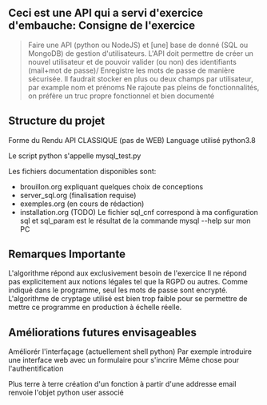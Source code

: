 Ceci est une API qui a servi d'exercice d'embauche:
Consigne de l'exercice
---
> Faire une API (python ou NodeJS) et [une] base de donné (SQL ou MongoDB) de gestion d'utilisateurs.
> L'API doit permettre de créer un nouvel utilisateur et de pouvoir valider (ou non) des identifiants (mail+mot de passe)/
> Enregistre les mots de passe de manière sécurisée.
> Il faudrait stocker en plus ou deux champs par utilisateur, par example nom et prénoms
> Ne rajoute pas pleins de fonctionnalités, on préfère un truc propre fonctionnel et bien documenté

Structure du projet
---
Forme du Rendu API CLASSIQUE (pas de WEB)
Language utilisé python3.8

Le script python s'appelle mysql_test.py

Les fichiers documentation disponibles sont:
- brouillon.org expliquant quelques choix de conceptions
- server_sql.org (finalisation requise)
- exemples.org (en cours de rédaction)
- installation.org (TODO)
Le fichier sql\_cnf correspond à ma configuration sql et sql\_param est le résultat de la commande mysql --help sur mon PC

Remarques Importante
---
L'algorithme répond aux exclusivement besoin de l'exercice
Il ne répond pas explicitement aux notions légales tel que la RGPD ou autres.
Comme indiqué dans le programme, seul les mots de passe sont encrypté.
L'algorithme de cryptage utilisé est bien trop faible pour se permettre de mettre ce programme en production à échelle réelle.

Améliorations futures envisageables
-----
Améliorér l'interfaçage (actuellement shell python)
Par exemple introduire une interface web avec un formulaire pour s'incrire 
Même chose pour l'authentification

Plus terre à terre
création d'un fonction à partir d'une addresse email renvoie l'objet python user associé
